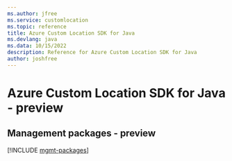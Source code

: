 ```yaml
---
ms.author: jfree
ms.service: customlocation
ms.topic: reference
title: Azure Custom Location SDK for Java
ms.devlang: java
ms.data: 10/15/2022
description: Reference for Azure Custom Location SDK for Java
author: joshfree
---
```

# Azure Custom Location SDK for Java - preview

## Management packages - preview
[!INCLUDE [mgmt-packages](custom-location-mgmt-index.md)]